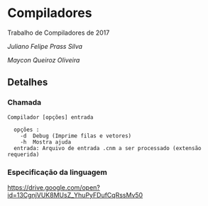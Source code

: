 # Compiladores
Trabalho de Compiladores de 2017

*Juliano Felipe Prass Silva*

*Maycon Queiroz Oliveira*

## Detalhes
### Chamada
```
Compilador [opções] entrada

  opções :
    -d  Debug (Imprime filas e vetores)
    -h  Mostra ajuda
  entrada: Arquivo de entrada .cnm a ser processado (extensão requerida)
```
### Especificação da linguagem
https://drive.google.com/open?id=13CgnjVUK8MUsZ_YhuPyFDufCqRssMv50
